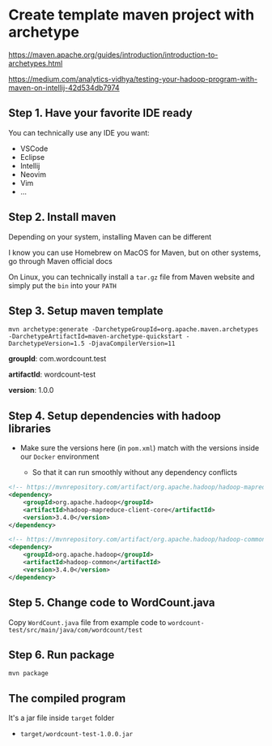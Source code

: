# Create template maven project with archetype

https://maven.apache.org/guides/introduction/introduction-to-archetypes.html

https://medium.com/analytics-vidhya/testing-your-hadoop-program-with-maven-on-intellij-42d534db7974

## Step 1. Have your favorite IDE ready

You can technically use any IDE you want:

- VSCode
- Eclipse
- Intellij
- Neovim
- Vim
- ...

## Step 2. Install maven

Depending on your system, installing Maven can be different

I know you can use Homebrew on MacOS for Maven, but on other systems, go through Maven official docs

On Linux, you can technically install a `tar.gz` file from Maven website and simply put the `bin` into your `PATH`

## Step 3. Setup maven template

```
mvn archetype:generate -DarchetypeGroupId=org.apache.maven.archetypes -DarchetypeArtifactId=maven-archetype-quickstart -DarchetypeVersion=1.5 -DjavaCompilerVersion=11
```

**groupId**: com.wordcount.test

**artifactId**: wordcount-test

**version**: 1.0.0

## Step 4. Setup dependencies with hadoop libraries

- Make sure the versions here (in `pom.xml`) match with the versions inside our `Docker` environment

  - So that it can run smoothly without any dependency conflicts

```xml
<!-- https://mvnrepository.com/artifact/org.apache.hadoop/hadoop-mapreduce-client-core -->
<dependency>
    <groupId>org.apache.hadoop</groupId>
    <artifactId>hadoop-mapreduce-client-core</artifactId>
    <version>3.4.0</version>
</dependency>

<!-- https://mvnrepository.com/artifact/org.apache.hadoop/hadoop-common -->
<dependency>
    <groupId>org.apache.hadoop</groupId>
    <artifactId>hadoop-common</artifactId>
    <version>3.4.0</version>
</dependency>
```

## Step 5. Change code to WordCount.java

Copy `WordCount.java` file from example code to `wordcount-test/src/main/java/com/wordcount/test`

## Step 6. Run package

```
mvn package
```

## The compiled program

It's a jar file inside `target` folder

- `target/wordcount-test-1.0.0.jar`
